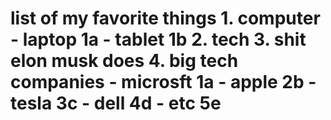 <h1>list of my favorite things
1. computer
 - laptop 1a
 - tablet 1b
2. tech
3. shit elon musk does
4. big tech companies
 - microsft 1a
 - apple 2b
 - tesla 3c
 - dell 4d
 - etc 5e
